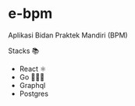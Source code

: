 # e-bpm
Aplikasi Bidan Praktek Mandiri (BPM)

Stacks 📚

  - React ⚛️
  - Go 🚶🏼‍♂️
  - Graphql
  - Postgres